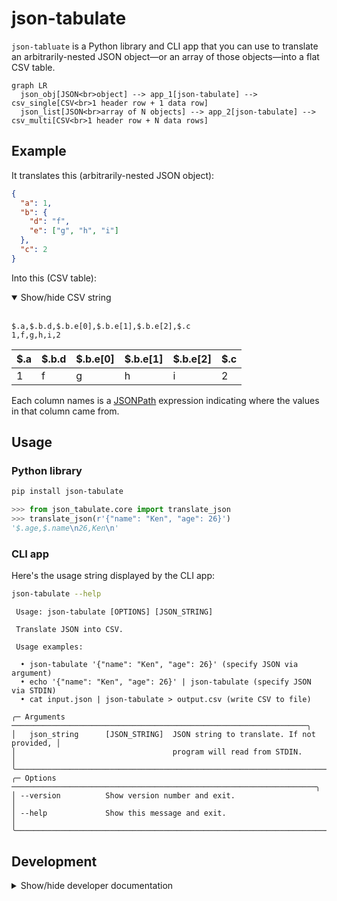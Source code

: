 # json-tabulate

`json-tabluate` is a Python library and CLI app that you can use to translate an arbitrarily-nested JSON object—or an array of those objects—into a flat CSV table.

```mermaid
graph LR
  json_obj[JSON<br>object] --> app_1[json-tabulate] --> csv_single[CSV<br>1 header row + 1 data row]
  json_list[JSON<br>array of N objects] --> app_2[json-tabulate] --> csv_multi[CSV<br>1 header row + N data rows]
```

## Example

It translates this (arbitrarily-nested JSON object):

```json
{
  "a": 1,
  "b": {
    "d": "f",
    "e": ["g", "h", "i"]
  },
  "c": 2
}
```

Into this (CSV table):

<!-- markdownlint-disable -->
<details open>
<summary>Show/hide CSV string</summary>
<br />
<!-- markdownlint-enable -->

```csv
$.a,$.b.d,$.b.e[0],$.b.e[1],$.b.e[2],$.c
1,f,g,h,i,2
```

</details>

| $.a | $.b.d | $.b.e[0] | $.b.e[1] | $.b.e[2] | $.c |
| --- | ----- | -------- | -------- | -------- | --- |
| 1   | f     | g        | h        | i        | 2 |

Each column names is a [JSONPath](https://en.wikipedia.org/wiki/JSONPath) expression
indicating where the values in that column came from.

## Usage

### Python library

```sh
pip install json-tabulate
```

```py
>>> from json_tabulate.core import translate_json
>>> translate_json(r'{"name": "Ken", "age": 26}')
'$.age,$.name\n26,Ken\n'
```

### CLI app

Here's the usage string displayed by the CLI app:

```sh
json-tabulate --help
```

<!-- 
Note: The usage string below was copy/pasted from the output of
      `$ uv run json-tabulate --help`, when run in a terminal window
      that was 80 pixels wide.
-->

```console
 Usage: json-tabulate [OPTIONS] [JSON_STRING]

 Translate JSON into CSV.

 Usage examples:

  • json-tabulate '{"name": "Ken", "age": 26}' (specify JSON via argument)
  • echo '{"name": "Ken", "age": 26}' | json-tabulate (specify JSON via STDIN)
  • cat input.json | json-tabulate > output.csv (write CSV to file)

╭─ Arguments ──────────────────────────────────────────────────────────────────╮
│   json_string      [JSON_STRING]  JSON string to translate. If not provided, │
│                                   program will read from STDIN.              │
╰──────────────────────────────────────────────────────────────────────────────╯
╭─ Options ────────────────────────────────────────────────────────────────────╮
│ --version          Show version number and exit.                             │
│ --help             Show this message and exit.                               │
╰──────────────────────────────────────────────────────────────────────────────╯
```

## Development

<!-- markdownlint-disable -->
<details>
<summary>Show/hide developer documentation</summary>
<br />
<!-- markdownlint-enable -->

> Using VS Code? The file, `.vscode/tasks.json`, contains VS Code
> [task](https://code.visualstudio.com/docs/debugtest/tasks) definitions for
> several of the commands shown below. You can invoke those tasks via the
> [command palette](https://code.visualstudio.com/api/ux-guidelines/command-palette),
> or—if you have the [Task Runner](https://marketplace.visualstudio.com/items?itemName=SanaAjani.taskrunnercode)
> extension installed—via the "Task Runner" panel.

### Setup Python virtual environment

Here's how you can create a Python virtual environment and install the Python
dependencies within it:

```sh
uv sync
```

### Lint Python source code

```sh
uv run ruff check --fix

# Other option: Do a dry run.
uv run ruff check
```

### Format Python source code

```sh
uv run ruff format

# Other option: Do a dry run.
uv run ruff format --diff
```

### Check data types

```sh
uv run mypy
```

> The default configuration is defined in `pyproject.toml`.

### Run tests

```sh
uv run pytest

# Other option: Run tests and measure code coverage.
uv run pytest --cov
```

> The default configuration is defined in `pyproject.toml`.

### Build distributable package

```sh
uv build
```

> The build artifacts will be in the `dist/` directory.

</details>
